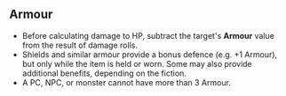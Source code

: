 ## Armour

- Before calculating damage to HP, subtract the target's **Armour** value from the result of damage rolls. 
- Shields and similar armour provide a bonus defence (e.g. +1 Armour), but only while the item is held or worn. Some may also provide additional benefits, depending on the fiction.
- A PC, NPC, or monster cannot have more than 3 Armour.  
